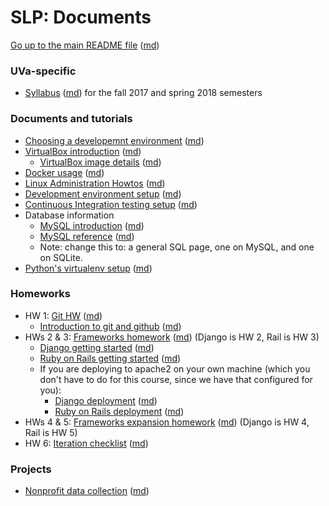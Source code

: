 SLP: Documents
==============

[Go up to the main README file](../README.html) ([md](../README.md))

### UVa-specific

- [Syllabus](../uva/syllabus.html) ([md](../uva/syllabus.md)) for the fall 2017 and spring 2018 semesters

### Documents and tutorials

- [Choosing a developemnt environment](choosing-dev-env.html) ([md](choosing-dev-env.md))
- [VirtualBox introduction](virtualbox-intro.html) ([md](virtualbox-intro.md))
    - [VirtualBox image details](virtualbox-image-details.html) ([md](virtualbox-image-details.md))
- [Docker usage](docker-usage.html) ([md](docker-usage.md))
- [Linux Administration Howtos](linux-admin-howtos.html) ([md](linux-admin-howtos.md))
- [Development environment setup](dev-env-setup.html) ([md](dev-env-setup.md))
- [Continuous Integration testing setup](ci-setup.html) ([md](ci-setup.md))
- Database information
    - [MySQL introduction](mysql-intro.html) ([md](mysql-intro.md))
    - [MySQL reference](mysql-reference.html) ([md](mysql-reference.md))
    - Note: change this to: a general SQL page, one on MySQL, and one on SQLite.
- [Python's virtualenv setup](virtualenv-setup.html) ([md](virtualenv-setup.md))

### Homeworks

- HW 1: [Git HW](hw-git.html) ([md](hw-git.md))
    - [Introduction to git and github](git-intro.html) ([md](git-intro.md))
- HWs 2 & 3: [Frameworks homework](hw-frameworks.html) ([md](framework-hw.md)) (Django is HW 2, Rail is HW 3)
    - [Django getting started](django-getting-started.html) ([md](django-getting-started.md))
	- [Ruby on Rails getting started](rubyrails-getting-started.html) ([md](rubyrails-getting-started.md))
	- If you are deploying to apache2 on your own machine (which you don't have to do for this course, since we have that configured for you):
        - [Django deployment](django-deployment.html) ([md](django-deployment.md))
        - [Ruby on Rails deployment](rubyrails-deployment.html) ([md](rubyrails-deployment.md))
- HWs 4 & 5: [Frameworks expansion homework](hw-framework-exp.html) ([md](hw-framework-exp.md)) (Django is HW 4, Rail is HW 5)
- HW 6: [Iteration checklist](hw6-iteration-checklist.html) ([md](hw6-iteration-checklist.md))

### Projects

- [Nonprofit data collection](project-nonprofit-data-collection.html) ([md](project-nonprofit-data-collection.md))
